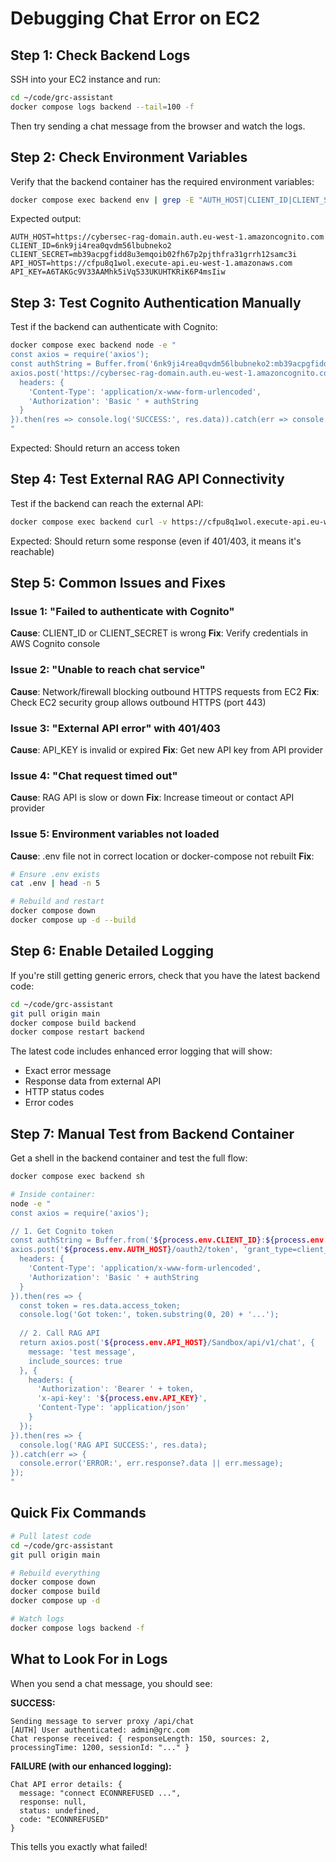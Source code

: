 # Debugging Chat Error on EC2

## Step 1: Check Backend Logs

SSH into your EC2 instance and run:

```bash
cd ~/code/grc-assistant
docker compose logs backend --tail=100 -f
```

Then try sending a chat message from the browser and watch the logs.

## Step 2: Check Environment Variables

Verify that the backend container has the required environment variables:

```bash
docker compose exec backend env | grep -E "AUTH_HOST|CLIENT_ID|CLIENT_SECRET|API_HOST|API_KEY"
```

Expected output:
```
AUTH_HOST=https://cybersec-rag-domain.auth.eu-west-1.amazoncognito.com
CLIENT_ID=6nk9ji4rea0qvdm56lbubneko2
CLIENT_SECRET=mb39acpgfidd8u3emqoib02fh67p2pjthfra31grrh12samc3i
API_HOST=https://cfpu8q1wol.execute-api.eu-west-1.amazonaws.com
API_KEY=A6TAKGc9V33AAMhk5iVq533UKUHTKRiK6P4msIiw
```

## Step 3: Test Cognito Authentication Manually

Test if the backend can authenticate with Cognito:

```bash
docker compose exec backend node -e "
const axios = require('axios');
const authString = Buffer.from('6nk9ji4rea0qvdm56lbubneko2:mb39acpgfidd8u3emqoib02fh67p2pjthfra31grrh12samc3i').toString('base64');
axios.post('https://cybersec-rag-domain.auth.eu-west-1.amazoncognito.com/oauth2/token', 'grant_type=client_credentials', {
  headers: {
    'Content-Type': 'application/x-www-form-urlencoded',
    'Authorization': 'Basic ' + authString
  }
}).then(res => console.log('SUCCESS:', res.data)).catch(err => console.error('ERROR:', err.response?.data || err.message));
"
```

Expected: Should return an access token

## Step 4: Test External RAG API Connectivity

Test if the backend can reach the external API:

```bash
docker compose exec backend curl -v https://cfpu8q1wol.execute-api.eu-west-1.amazonaws.com/Sandbox/api/v1/chat
```

Expected: Should return some response (even if 401/403, it means it's reachable)

## Step 5: Common Issues and Fixes

### Issue 1: "Failed to authenticate with Cognito"
**Cause**: CLIENT_ID or CLIENT_SECRET is wrong
**Fix**: Verify credentials in AWS Cognito console

### Issue 2: "Unable to reach chat service"
**Cause**: Network/firewall blocking outbound HTTPS requests from EC2
**Fix**: Check EC2 security group allows outbound HTTPS (port 443)

### Issue 3: "External API error" with 401/403
**Cause**: API_KEY is invalid or expired
**Fix**: Get new API key from API provider

### Issue 4: "Chat request timed out"
**Cause**: RAG API is slow or down
**Fix**: Increase timeout or contact API provider

### Issue 5: Environment variables not loaded
**Cause**: .env file not in correct location or docker-compose not rebuilt
**Fix**: 
```bash
# Ensure .env exists
cat .env | head -n 5

# Rebuild and restart
docker compose down
docker compose up -d --build
```

## Step 6: Enable Detailed Logging

If you're still getting generic errors, check that you have the latest backend code:

```bash
cd ~/code/grc-assistant
git pull origin main
docker compose build backend
docker compose restart backend
```

The latest code includes enhanced error logging that will show:
- Exact error message
- Response data from external API
- HTTP status codes
- Error codes

## Step 7: Manual Test from Backend Container

Get a shell in the backend container and test the full flow:

```bash
docker compose exec backend sh

# Inside container:
node -e "
const axios = require('axios');

// 1. Get Cognito token
const authString = Buffer.from('${process.env.CLIENT_ID}:${process.env.CLIENT_SECRET}').toString('base64');
axios.post('${process.env.AUTH_HOST}/oauth2/token', 'grant_type=client_credentials', {
  headers: {
    'Content-Type': 'application/x-www-form-urlencoded',
    'Authorization': 'Basic ' + authString
  }
}).then(res => {
  const token = res.data.access_token;
  console.log('Got token:', token.substring(0, 20) + '...');
  
  // 2. Call RAG API
  return axios.post('${process.env.API_HOST}/Sandbox/api/v1/chat', {
    message: 'test message',
    include_sources: true
  }, {
    headers: {
      'Authorization': 'Bearer ' + token,
      'x-api-key': '${process.env.API_KEY}',
      'Content-Type': 'application/json'
    }
  });
}).then(res => {
  console.log('RAG API SUCCESS:', res.data);
}).catch(err => {
  console.error('ERROR:', err.response?.data || err.message);
});
"
```

## Quick Fix Commands

```bash
# Pull latest code
cd ~/code/grc-assistant
git pull origin main

# Rebuild everything
docker compose down
docker compose build
docker compose up -d

# Watch logs
docker compose logs backend -f
```

## What to Look For in Logs

When you send a chat message, you should see:

**SUCCESS:**
```
Sending message to server proxy /api/chat
[AUTH] User authenticated: admin@grc.com
Chat response received: { responseLength: 150, sources: 2, processingTime: 1200, sessionId: "..." }
```

**FAILURE (with our enhanced logging):**
```
Chat API error details: {
  message: "connect ECONNREFUSED ...",
  response: null,
  status: undefined,
  code: "ECONNREFUSED"
}
```

This tells you exactly what failed!

